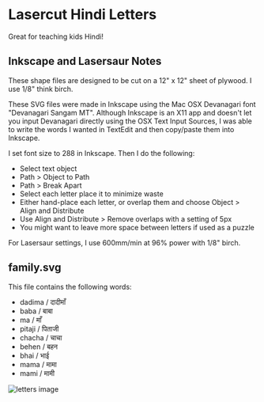 Lasercut Hindi Letters
======================

Great for teaching kids Hindi!


Inkscape and Lasersaur Notes
----------------------------
These shape files are designed to be cut on a 12" x 12" sheet of plywood. I use 1/8" think birch.

These SVG files were made in Inkscape using the Mac OSX Devanagari font "Devanagari Sangam MT".
Although Inkscape is an X11 app and doesn't let you input Devanagari directly using the OSX
Text Input Sources, I was able to write the words I wanted in TextEdit and then copy/paste
them into Inkscape.

I set font size to 288 in Inkscape. Then I do the following:
- Select text object
- Path > Object to Path
- Path > Break Apart
- Select each letter place it to minimize waste
- Either hand-place each letter, or overlap them and choose Object > Align and Distribute
- Use Align and Distribute > Remove overlaps with a setting of 5px
- You might want to leave more space between letters if used as a puzzle

For Lasersaur settings, I use 600mm/min at 96% power with 1/8" birch.


family.svg
----------

This file contains the following words:
- dadima / दादीमाँ
- baba / बाबा
- ma / माँ
- pitaji / पिताजी
- chacha / चाचा
- behen / बहन
- bhai / भाई
- mama / मामा
- mami / मामी

![letters image](https://raw.github.com/rajbot/bernaltoys/master/hindi_letters/lasercut_letters.jpg)
